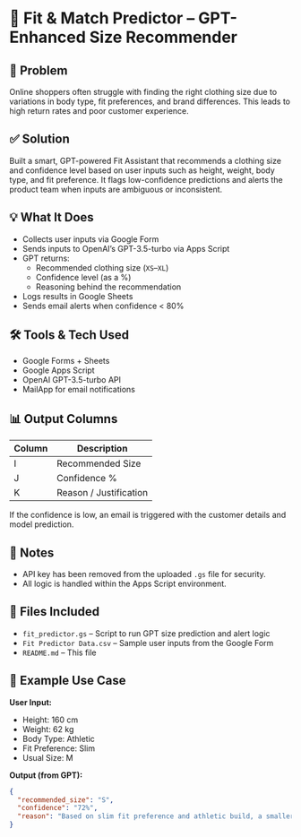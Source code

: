 # 👕 Fit & Match Predictor – GPT-Enhanced Size Recommender

## 🧩 Problem

Online shoppers often struggle with finding the right clothing size due to variations in body type, fit preferences, and brand differences. This leads to high return rates and poor customer experience.

## ✅ Solution

Built a smart, GPT-powered Fit Assistant that recommends a clothing size and confidence level based on user inputs such as height, weight, body type, and fit preference. It flags low-confidence predictions and alerts the product team when inputs are ambiguous or inconsistent.

## 💡 What It Does

- Collects user inputs via Google Form
- Sends inputs to OpenAI’s GPT-3.5-turbo via Apps Script
- GPT returns:
  - Recommended clothing size (`XS`–`XL`)
  - Confidence level (as a %)
  - Reasoning behind the recommendation
- Logs results in Google Sheets
- Sends email alerts when confidence < 80%

## 🛠️ Tools & Tech Used

- Google Forms + Sheets
- Google Apps Script
- OpenAI GPT-3.5-turbo API
- MailApp for email notifications

## 📊 Output Columns

| Column | Description |
|--------|-------------|
| I | Recommended Size |
| J | Confidence % |
| K | Reason / Justification |

If the confidence is low, an email is triggered with the customer details and model prediction.

## 🔐 Notes

- API key has been removed from the uploaded `.gs` file for security.
- All logic is handled within the Apps Script environment.

## 📁 Files Included

- `fit_predictor.gs` – Script to run GPT size prediction and alert logic
- `Fit Predictor Data.csv` – Sample user inputs from the Google Form
- `README.md` – This file

## 📌 Example Use Case

**User Input:**
- Height: 160 cm
- Weight: 62 kg
- Body Type: Athletic
- Fit Preference: Slim
- Usual Size: M

**Output (from GPT):**
```json
{
  "recommended_size": "S",
  "confidence": "72%",
  "reason": "Based on slim fit preference and athletic build, a smaller size is recommended. Confidence is moderate due to variance from user's usual size."
}
